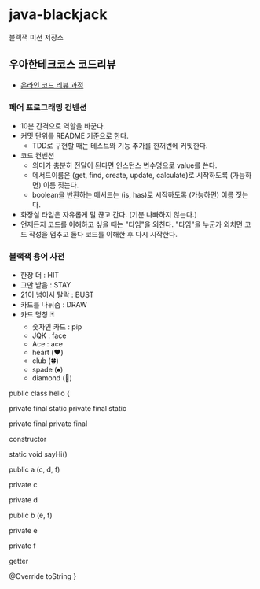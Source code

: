 # java-blackjack

블랙잭 미션 저장소

## 우아한테크코스 코드리뷰

- [온라인 코드 리뷰 과정](https://github.com/woowacourse/woowacourse-docs/blob/master/maincourse/README.md)

### 페어 프로그래밍 컨벤션

- 10분 간격으로 역할을 바꾼다.
- 커밋 단위를 README 기준으로 한다.
    - TDD로 구현할 때는 테스트와 기능 추가를 한꺼번에 커밋한다.
- 코드 컨벤션
    - 의미가 충분히 전달이 된다면 인스턴스 변수명으로 value를 쓴다.
    - 메서드이름은 (get, find, create, update, calculate)로 시작하도록 (가능하면) 이름 짓는다.
    - boolean을 반환하는 메서드는 (is, has)로 시작하도록 (가능하면) 이름 짓는다.
- 화장실 타임은 자유롭게 말 끊고 간다. (기분 나빠하지 않는다.)
- 언제든지 코드를 이해하고 싶을 때는 "타임"을 외친다. "타임"을 누군가 외치면 코드 작성을 멈추고 둘다 코드를 이해한 후 다시 시작한다.

### 블랙잭 용어 사전

- 한장 더 : HIT
- 그만 받음 : STAY
- 21이 넘어서 탈락 : BUST
- 카드를 나눠줌 : DRAW
- 카드 명칭 🃏
    - 숫자인 카드 : pip
    - JQK : face
    - Ace : ace
    - heart (❤️)
    - club (🍀)
    - spade (♠️)
    - diamond (💎)


public class hello {

private final static private final static

private final private final

constructor

static void sayHi()

public a (c, d, f)

private c

private d

public b (e, f)

private e

private f

getter

@Override toString }


